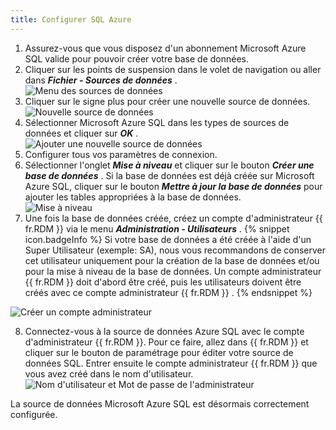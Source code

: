 ```yaml
---
title: Configurer SQL Azure
---
```

1. Assurez-vous que vous disposez d'un abonnement Microsoft Azure SQL valide pour pouvoir créer votre base de données. 
1. Cliquer sur les points de suspension dans le volet de navigation ou aller dans ***Fichier - Sources de données*** .  
![Menu des sources de données](/img/fr/rdm/windows/clip11364.png) 
1. Cliquer sur le signe plus pour créer une nouvelle source de données.  
![Nouvelle source de données](/img/fr/rdm/windows/clip10816.png) 
1. Sélectionner Microsoft Azure SQL dans les types de sources de données et cliquer sur ***OK*** .  
![Ajouter une nouvelle source de données](/img/fr/rdm/windows/clip11365.png) 
1. Configurer tous vos paramètres de connexion. 
1. Sélectionner l'onglet ***Mise à niveau*** et cliquer sur le bouton ***Créer une base de données*** . Si la base de données est déjà créée sur Microsoft Azure SQL, cliquer sur le bouton ***Mettre à jour la base de données*** pour ajouter les tables appropriées à la base de données.  
![Mise à niveau](/img/fr/rdm/windows/clip10377.png) 
1. Une fois la base de données créée, créez un compte d'administrateur {{ fr.RDM }} via le menu ***Administration - Utilisateurs*** . 
{% snippet icon.badgeInfo %} 
Si votre base de données a été créée à l'aide d'un Super Utilisateur (exemple: SA), nous vous recommandons de conserver cet utilisateur uniquement pour la création de la base de données et/ou pour la mise à niveau de la base de données. Un compte administrateur {{ fr.RDM }} doit d'abord être créé, puis les utilisateurs doivent être créés avec ce compte administrateur {{ fr.RDM }} . 
{% endsnippet %}
 
![Créer un compte administrateur](/img/fr/rdm/windows/clip3415.png) 

8. Connectez-vous à la source de données Azure SQL avec le compte d'administrateur {{ fr.RDM }}. Pour ce faire, allez dans {{ fr.RDM }} et cliquer sur le bouton de paramétrage pour éditer votre source de données SQL. Entrer ensuite le compte administrateur {{ fr.RDM }} que vous avez créé dans le nom d'utilisateur.  
![Nom d'utilisateur et Mot de passe de l'administrateur](/img/fr/rdm/windows/clip11501.png) 

La source de données Microsoft Azure SQL est désormais correctement configurée. 

